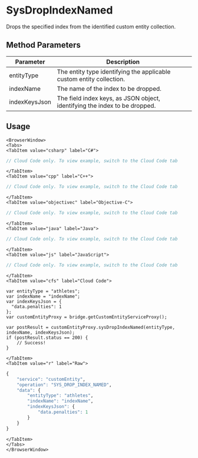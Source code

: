 # SysDropIndexNamed

Drops the specified index from the identified custom entity collection.

<PartialServop service_name="customEntity" operation_name="SYS_DROP_INDEX_NAMED" />

## Method Parameters
Parameter | Description
--------- | -----------
entityType | The entity type identifying the applicable custom entity collection.
indexName | The name of the index to be dropped.
indexKeysJson | The field index keys, as JSON object, identifying the index to be dropped. 

## Usage

```mdx-code-block
<BrowserWindow>
<Tabs>
<TabItem value="csharp" label="C#">
```

```csharp
// Cloud Code only. To view example, switch to the Cloud Code tab
```

```mdx-code-block
</TabItem>
<TabItem value="cpp" label="C++">
```

```cpp
// Cloud Code only. To view example, switch to the Cloud Code tab
```

```mdx-code-block
</TabItem>
<TabItem value="objectivec" label="Objective-C">
```

```objectivec
// Cloud Code only. To view example, switch to the Cloud Code tab
```

```mdx-code-block
</TabItem>
<TabItem value="java" label="Java">
```

```java
// Cloud Code only. To view example, switch to the Cloud Code tab
```

```mdx-code-block
</TabItem>
<TabItem value="js" label="JavaScript">
```

```javascript
// Cloud Code only. To view example, switch to the Cloud Code tab
```

```mdx-code-block
</TabItem>
<TabItem value="cfs" label="Cloud Code">
```

```cfscript
var entityType = "athletes";
var indexName = "indexName";
var indexKeysJson = {
  "data.penalties": 1
};
var customEntityProxy = bridge.getCustomEntityServiceProxy();

var postResult = customEntityProxy.sysDropIndexNamed(entityType, indexName, indexKeysJson);
if (postResult.status == 200) {
    // Success!
}
```

```mdx-code-block
</TabItem>
<TabItem value="r" label="Raw">
```

```r
{
	"service": "customEntity",
	"operation": "SYS_DROP_INDEX_NAMED",
	"data": {
		"entityType": "athletes",
		"indexName": "indexName",
		"indexKeysJson": {
			"data.penalties": 1
		}
	}
}
```

```mdx-code-block
</TabItem>
</Tabs>
</BrowserWindow>
```

